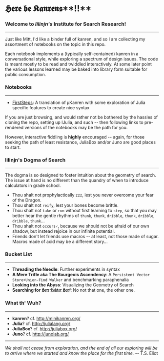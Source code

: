 # 𝕳𝖊𝖗𝖊 𝖇𝖊 𝕶𝖆𝖓𝖗𝖊𝖓𝖘**‼**

### Welcome to *lilinjn's* Institute for Search Research!
-----------------------------------------------------------
Just like Mitt, I'd like a binder full of kanren, and so I am collecting my assortment of notebooks on the topic in this repo. 

Each notebook implements a (typically self-contained) kanren in a conversational style, while exploring a spectrum of design issues.  The code is meant mostly to be read and twiddled interactively.  At some later point the various lessons learned may be baked into library form suitable for public consumption. 

### Notebooks
--------------------------

* [FirstSteps]: A translation of µKanren with some exploration of Julia specific features to create nice syntax

[FirstSteps]:http://nbviewer.ipython.org/github/lilinjn/lilKanren/blob/master/FirstSteps.ipynb  

If you are just browsing, and would rather not be bothered by the hassles of cloning the repo, setting up IJulia, and such -- then following links to pre-rendered versions of the notebooks may be the path for you.

However, interactive fiddling is **highly** encouraged -- again, for those seeking the path of least resistance, JuliaBox and/or Juno are good places to start.

### lilinjn's Dogma of Search
--------------------------
The dogma is so designed to foster intuition about the geometry of search. The issue at hand is no different than the quandry of when to introduce calculators in grade school. 

* Thou shalt not prophylactically `zzz`, lest you never overcome your fear of the Dragon.
* Thou shalt not `reify`, lest your bones become brittle.
* Thou shalt not `take` or `run` without first learning to `step`, so that you may better hear the gentle rhythms of `thunk`, `thunk`, `dribble`, `thunk`, `dribble`, `dribble`, `thunk`...
* Thou shalt not `occurs✓`, because we should not be afraid of our own shadow, but instead rejoice in our infinite potential. 
* Friends don't let friends use macros -- at least, not those made of sugar.  Macros made of acid may be a different story... 


### Bucket List
--------------------------
* **Threading the Needle**: Further experiments in syntax
* **A Mere Trifle aka The Bourgeois Ascendency**: A `Persistent Vector Store+Union-Find Walker` and benchmarking paraphenalia
* **Looking into the Abyss**: Visualizing the Geometry of Search
* **Searching for 𝕳𝔢𝔯𝔯 𝕯𝔬𝔨𝔱𝔬𝔯 𝕳𝔬𝔭𝔣**: No not that one, the other one.


### What th' Wuh?
-------------------------
* **kanren**? cf. http://minikanren.org/
* **Julia**? cf. http://julialang.org/
* **JuliaBox**? cf. http://juliabox.org/
* **Juno**? cf. http://junolab.org/

-------------------------

*We shall not cease from exploration, and the end of all our exploring will be to arrive where we started and know the place for the first time.* -- T.S. Eliot
